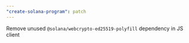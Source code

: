 ```yaml
---
"create-solana-program": patch
---
```


Remove unused `@solana/webcrypto-ed25519-polyfill` dependency in JS client
